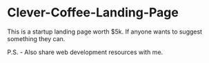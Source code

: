 # Clever-Coffee-Landing-Page

This is a startup landing page worth $5k. If anyone wants to suggest something they can.

P.S. - Also share web development resources with me.
